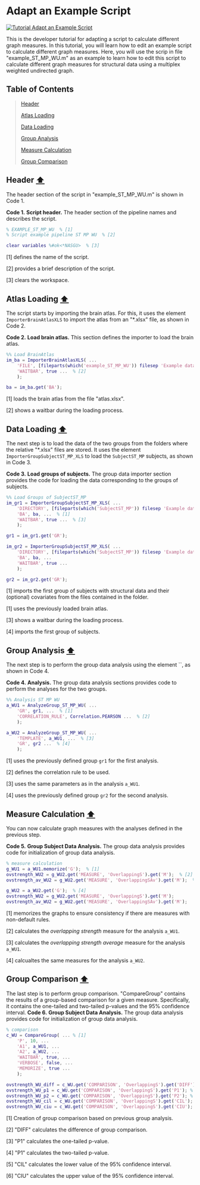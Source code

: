 # Adapt an Example Script

[![Tutorial Adapt an Example Script](https://img.shields.io/badge/PDF-Download-red?style=flat-square&logo=adobe-acrobat-reader)](dev_script.pdf)

This is the developer tutorial for adapting a script to calculate different graph measures. In this tutorial, you will learn how to edit an example script to calculate different graph measures. Here, you will use the scrip in file "example_ST_MP_WU.m" as an example to learn how to edit this script to calculate different graph measures for structural data using a multiplex weighted undirected graph.


## Table of Contents
> [Header](#Header)
>
> [Atlas Loading](#Atlas-Loading)
>
> [Data Loading](#Data-Loading)
>
> [Group Analysis](#Group-Analysis)
>
> [Measure Calculation](#Measure-Calculation)
>
> [Group Comparison](#Group-Comparison)
>



<a id="Header"></a>
## Header  [⬆](#Table-of-Contents)

The header section of the script in "example_ST_MP_WU.m" is shown in Code 1.

**Code 1.** **Script header.**
		The header section of the pipeline names and describes the script.
````matlab
% EXAMPLE_ST_MP_WU  % [1]
% Script example pipeline ST MP WU  % [2]

clear variables %#ok<*NASGU>  % [3]
````

[1] defines the name of the script.

[2] provides a brief description of the script.

[3] clears the workspace.


<a id="Atlas-Loading"></a>
## Atlas Loading  [⬆](#Table-of-Contents)

The script starts by importing the brain atlas. For this, it uses the element `ImporterBrainAtlasXLS` to import the atlas from an "*.xlsx" file, as shown in Code 2.
 
**Code 2.** **Load brain atlas.**
		This section defines the importer to load the brain atlas.
````matlab
%% Load BrainAtlas
im_ba = ImporterBrainAtlasXLS( ...
    'FILE', [fileparts(which('example_ST_MP_WU')) filesep 'Example data ST_MP XLS' filesep 'atlas.xlsx'], ...  % [1]
    'WAITBAR', true ...  % [2]
    );

ba = im_ba.get('BA');
````

[1] loads the brain atlas from the file "atlas.xlsx".

[2] shows a waitbar during the loading process.


<a id="Data-Loading"></a>
## Data Loading  [⬆](#Table-of-Contents)

The next step is to load the data of the two groups from the folders where the relative "*.xlsx" files are stored. It uses the element `ImporterGroupSubjectST_MP_XLS` to load the `SubjectST_MP` subjects, as shown in Code 3.

**Code 3.** **Load groups of subjects.**
		The group data importer section provides the code for loading the data corresponding to the groups of subjects.
````matlab
%% Load Groups of SubjectST_MP
im_gr1 = ImporterGroupSubjectST_MP_XLS( ...
    'DIRECTORY', [fileparts(which('SubjectST_MP')) filesep 'Example data ST_MP XLS' filesep 'ST_MP_Group_1_XLS'], ...  % [1]
    'BA', ba, ...  % [1]
    'WAITBAR', true ...  % [3]
    );

gr1 = im_gr1.get('GR');

im_gr2 = ImporterGroupSubjectST_MP_XLS( ...
    'DIRECTORY', [fileparts(which('SubjectST_MP')) filesep 'Example data ST_MP XLS' filesep 'ST_MP_Group_2_XLS'], ...  % [4]
    'BA', ba, ...
    'WAITBAR', true ...
    );

gr2 = im_gr2.get('GR');
````

[1] imports the first group of subjects with structural data and their (optional) covariates from the files contained in the folder.

[1] uses the previously loaded brain atlas.

[3] shows a waitbar during the loading process.

[4] imports the first group of subjects.


<a id="Group-Analysis"></a>
## Group Analysis  [⬆](#Table-of-Contents)

The next step is to perform the group data analysis using the element ``, as shown in Code 4.

**Code 4.** **Analysis.**
		The group data analysis sections provides code to perform the analyses for the two groups.
````matlab
%% Analysis ST MP WU
a_WU1 = AnalyzeGroup_ST_MP_WU( ...
    'GR', gr1, ...  % [1]
    'CORRELATION_RULE', Correlation.PEARSON ...  % [2]
    );

a_WU2 = AnalyzeGroup_ST_MP_WU( ...
    'TEMPLATE', a_WU1, ...  % [3]
    'GR', gr2 ...  % [4]
    );
````

[1] uses the previously defined group `gr1` for the first analysis.

[2] defines the correlation rule to be used.

[3] uses the same parameters as in the analysis `a_WU1`.

[4] uses the previously defined group `gr2` for the second analysis.


<a id="Measure-Calculation"></a>
## Measure Calculation  [⬆](#Table-of-Contents)

You can now calculate graph measures with the analyses defined in the previous step.

**Code 5.** **Group Subject Data Analysis.**
		The group data analysis provides code for initialization of group data analysis.
````matlab
% measure calculation
g_WU1 = a_WU1.memorize('G');  % [1]
ovstrength_WU2 = g_WU2.get('MEASURE', 'OverlappingS').get('M');  % [2]
ovstrength_av_WU2 = g_WU2.get('MEASURE', 'OverlappingSAv').get('M');  % [3]

g_WU2 = a_WU2.get('G');  % [4]
ovstrength_WU2 = g_WU2.get('MEASURE', 'OverlappingS').get('M');
ovstrength_av_WU2 = g_WU2.get('MEASURE', 'OverlappingSAv').get('M');
````

[1] memorizes the graphs to ensure consistency if there are measures with non-default rules.

[2] calculates the *overlapping strength* measure for the analysis `a_WU1`.

[3] calculates the *overlapping strength average* measure for the analysis `a_WU1`.

[4] calcualtes the same measures for the analysis `a_WU2`.


<a id="Group-Comparison"></a>
## Group Comparison  [⬆](#Table-of-Contents)

The last step is to perform group comparison. "CompareGroup" contains the results of a group-based comparison for a given measure.
Specifically, it contains the one-tailed and two-tailed p-values and the 95\% confidence interval.
**Code 6.** **Group Subject Data Analysis.**
		The group data analysis provides code for initialization of group data analysis.
````matlab
% comparison
c_WU = CompareGroup( ... % [1]
    'P', 10, ...
    'A1', a_WU1, ...
    'A2', a_WU2, ...
    'WAITBAR', true, ...
    'VERBOSE', false, ...
    'MEMORIZE', true ...
    );

ovstrength_WU_diff = c_WU.get('COMPARISON', 'OverlappingS').get('DIFF'); % [2]
ovstrength_WU_p1 = c_WU.get('COMPARISON', 'OverlappingS').get('P1'); % [3]
ovstrength_WU_p2 = c_WU.get('COMPARISON', 'OverlappingS').get('P2'); % [4]
ovstrength_WU_cil = c_WU.get('COMPARISON', 'OverlappingS').get('CIL'); % [5]
ovstrength_WU_ciu = c_WU.get('COMPARISON', 'OverlappingS').get('CIU'); % [6]
````

[1] Creation of group comparison based on previous group analysis.

[2] "DIFF" calculates the difference of group comparison.

[3] "P1"  calculates the one-tailed p-value.

[4] "P1" calculates the two-tailed p-value.

[5] "CIL" calculates the lower value of the 95\% confidence interval.

[6] "CIU" calculates the upper value of the 95\% confidence interval.
